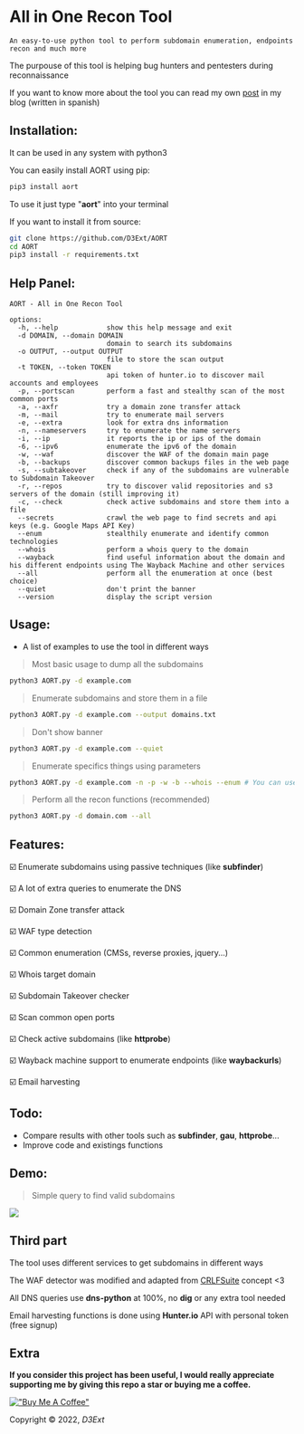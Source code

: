 # All in One Recon Tool

`An easy-to-use python tool to perform subdomain enumeration, endpoints recon and much more`

The purpouse of this tool is helping bug hunters and pentesters during reconnaissance

If you want to know more about the tool you can read my own [post](https://d3ext.github.io/posts/aort) in my blog (written in spanish) 

## Installation:
It can be used in any system with python3

You can easily install AORT using pip:
```sh
pip3 install aort
```

To use it just type "**aort**" into your terminal

If you want to install it from source:
```sh
git clone https://github.com/D3Ext/AORT
cd AORT
pip3 install -r requirements.txt
```

## Help Panel:

```
AORT - All in One Recon Tool

options:
  -h, --help            show this help message and exit
  -d DOMAIN, --domain DOMAIN
                        domain to search its subdomains
  -o OUTPUT, --output OUTPUT
                        file to store the scan output
  -t TOKEN, --token TOKEN
                        api token of hunter.io to discover mail accounts and employees
  -p, --portscan        perform a fast and stealthy scan of the most common ports
  -a, --axfr            try a domain zone transfer attack
  -m, --mail            try to enumerate mail servers
  -e, --extra           look for extra dns information
  -n, --nameservers     try to enumerate the name servers
  -i, --ip              it reports the ip or ips of the domain
  -6, --ipv6            enumerate the ipv6 of the domain
  -w, --waf             discover the WAF of the domain main page
  -b, --backups         discover common backups files in the web page
  -s, --subtakeover     check if any of the subdomains are vulnerable to Subdomain Takeover
  -r, --repos           try to discover valid repositories and s3 servers of the domain (still improving it)
  -c, --check           check active subdomains and store them into a file
  --secrets             crawl the web page to find secrets and api keys (e.g. Google Maps API Key)
  --enum                stealthily enumerate and identify common technologies
  --whois               perform a whois query to the domain
  --wayback             find useful information about the domain and his different endpoints using The Wayback Machine and other services
  --all                 perform all the enumeration at once (best choice)
  --quiet               don't print the banner
  --version             display the script version
```

## Usage:

- A list of examples to use the tool in different ways 

> Most basic usage to dump all the subdomains
```sh
python3 AORT.py -d example.com
```

> Enumerate subdomains and store them in a file
```sh
python3 AORT.py -d example.com --output domains.txt
```

> Don't show banner
```sh
python3 AORT.py -d example.com --quiet
```

> Enumerate specifics things using parameters
```sh
python3 AORT.py -d example.com -n -p -w -b --whois --enum # You can use other parameters, see help panel
```

> Perform all the recon functions (recommended)
```sh
python3 AORT.py -d domain.com --all
```

## Features:

:ballot_box_with_check: Enumerate subdomains using passive techniques (like **subfinder**)

:ballot_box_with_check: A lot of extra queries to enumerate the DNS

:ballot_box_with_check: Domain Zone transfer attack

:ballot_box_with_check: WAF type detection

:ballot_box_with_check: Common enumeration (CMSs, reverse proxies, jquery...)

:ballot_box_with_check: Whois target domain

:ballot_box_with_check: Subdomain Takeover checker

:ballot_box_with_check: Scan common open ports

:ballot_box_with_check: Check active subdomains (like **httprobe**)

:ballot_box_with_check: Wayback machine support to enumerate endpoints (like **waybackurls**)

:ballot_box_with_check: Email harvesting

## Todo:

- Compare results with other tools such as **subfinder**, **gau**, **httprobe**...
- Improve code and existings functions

## Demo:

> Simple query to find valid subdomains
<img src="https://raw.githubusercontent.com/D3Ext/AORT/main/demo.png">

## Third part

The tool uses different services to get subdomains in different ways

The WAF detector was modified and adapted from [CRLFSuite](https://github.com/Nefcore/CRLFsuite) concept <3

All DNS queries use **dns-python** at 100%, no **dig** or any extra tool needed

Email harvesting functions is done using **Hunter.io** API with personal token (free signup)

## Extra

**If you consider this project has been useful, I would really appreciate supporting me by giving this repo a star or buying me a coffee.**

[!["Buy Me A Coffee"](https://www.buymeacoffee.com/assets/img/custom_images/orange_img.png)](https://www.buymeacoffee.com/d3ext)

Copyright © 2022, *D3Ext*
